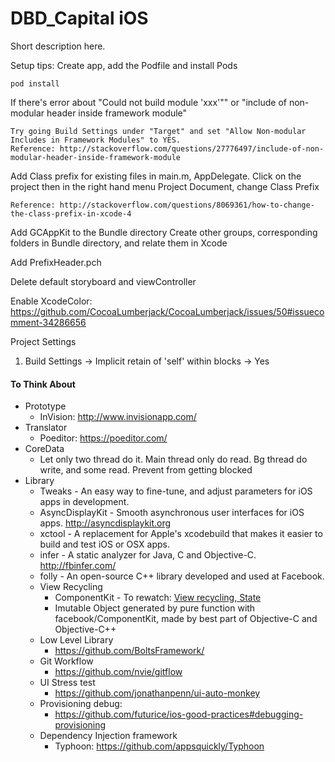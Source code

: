 # DBD_Capital iOS
Short description here.

Setup tips:
Create app, add the Podfile and install Pods

    pod install

If there's error about "Could not build module 'xxx'"" or "include of non-modular header inside framework module"

    Try going Build Settings under "Target" and set "Allow Non-modular Includes in Framework Modules" to YES.
    Reference: http://stackoverflow.com/questions/27776497/include-of-non-modular-header-inside-framework-module

Add Class prefix for existing files in main.m, AppDelegate. Click on the project then in the right hand menu Project Document, change Class Prefix

    Reference: http://stackoverflow.com/questions/8069361/how-to-change-the-class-prefix-in-xcode-4

Add GCAppKit to the Bundle directory
Create other groups, corresponding folders in Bundle directory, and relate them in Xcode

Add PrefixHeader.pch

Delete default storyboard and viewController

Enable XcodeColor: https://github.com/CocoaLumberjack/CocoaLumberjack/issues/50#issuecomment-34286656

Project Settings
1. Build Settings -> Implicit retain of 'self' within blocks -> Yes




#### To Think About
- Prototype
  - InVision: http://www.invisionapp.com/
- Translator
  - Poeditor: https://poeditor.com/
- CoreData
  - Let only two thread do it. Main thread only do read. Bg thread do write, and some read. Prevent from getting blocked
- Library
  - Tweaks - An easy way to fine-tune, and adjust parameters for iOS apps in development.
  - AsyncDisplayKit - Smooth asynchronous user interfaces for iOS apps. http://asyncdisplaykit.org
  - xctool - A replacement for Apple's xcodebuild that makes it easier to build and test iOS or OSX apps.
  - infer - A static analyzer for Java, C and Objective-C. http://fbinfer.com/
  - folly - An open-source C++ library developed and used at Facebook.
  - View Recycling
    - ComponentKit - To rewatch: [View recycling, State](https://youtu.be/mLSeEoC6GjU?t=38m19s)
    - Imutable Object generated by pure function with facebook/ComponentKit, made by best part of Objective-C and Objective-C++
  - Low Level Library
    - https://github.com/BoltsFramework/
  - Git Workflow
    - https://github.com/nvie/gitflow
  - UI Stress test
    - https://github.com/jonathanpenn/ui-auto-monkey
  - Provisioning debug:
    - https://github.com/futurice/ios-good-practices#debugging-provisioning
  - Dependency Injection framework
    - Typhoon: https://github.com/appsquickly/Typhoon










